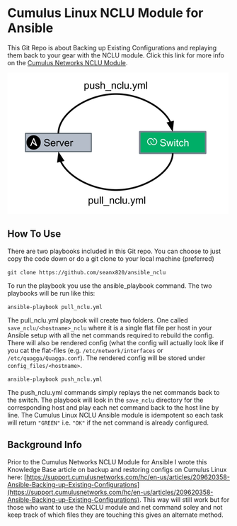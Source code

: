 # Cumulus Linux NCLU Module for Ansible
This Git Repo is about Backing up Existing Configurations and replaying them back to your gear with the NCLU module.  Click this link for more info on the [Cumulus Networks NCLU Module](http://docs.ansible.com/ansible/latest/nclu_module.html).

![Graphic Illustrating Push and Pull playbooks for NCLU commands](pushpull.png)

## How To Use

There are two playbooks included in this Git repo.  You can choose to just copy the code down or do a git clone to your local machine (preferred)

```
git clone https://github.com/seanx820/ansible_nclu
```

To run the playbook you use the ansible_playbook command.  The two playbooks will be run like this:

```
ansible-playbook pull_nclu.yml
```

The pull_nclu.yml playbook will create two folders.  One called `save_nclu/<hostname>_nclu` where it is a single flat file per host in your Ansible setup with all the net commands required to rebuild the config. There will also be rendered config (what the config will actually look like if you cat the flat-files (e.g. `/etc/network/interfaces` or `/etc/quagga/Quagga.conf`).  The rendered config will be stored under `config_files/<hostname>`.

```
ansible-playbook push_nclu.yml
```

The push_nclu.yml commands simply replays the net commands back to the switch.  The playbook will look in the `save_nclu` directory for the corresponding host and play each net command back to the host line by line.  The Cumulus Linux NCLU Ansible module is idempotent so each task will return `"GREEN"` i.e. `"OK"` if the net command is already configured.


## Background Info

Prior to the Cumulus Networks NCLU Module for Ansible I wrote this Knowledge Base article on backup and restoring configs on Cumulus Linux here: [https://support.cumulusnetworks.com/hc/en-us/articles/209620358-Ansible-Backing-up-Existing-Configurations](https://support.cumulusnetworks.com/hc/en-us/articles/209620358-Ansible-Backing-up-Existing-Configurations).  This way will still work but for those who want to use the NCLU module and net command soley and not keep track of which files they are touching this gives an alternate method.
